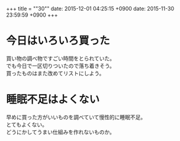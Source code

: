 +++
title = ""30""
date: 2015-12-01 04:25:15 +0900
date: 2015-11-30 23:59:59 +0900
+++

今日はいろいろ買った
===
買い物の調べ物ですごい時間をとられていた。  
でも今日で一区切りついたので落ち着きそう。  
買ったものはまた改めてリストにしよう。

睡眠不足はよくない
===
早めに買った方がいいものを調べていて慢性的に睡眠不足。  
とてもよくない。  
どうにかしてうまい仕組みを作れないものか。
